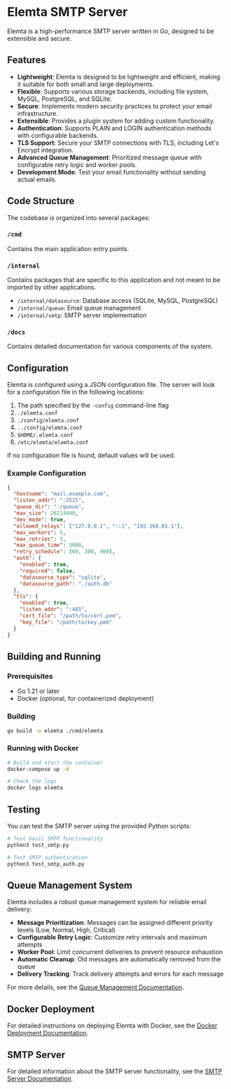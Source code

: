 # Elemta SMTP Server

Elemta is a high-performance SMTP server written in Go, designed to be extensible and secure.

## Features

- **Lightweight**: Elemta is designed to be lightweight and efficient, making it suitable for both small and large deployments.
- **Flexible**: Supports various storage backends, including file system, MySQL, PostgreSQL, and SQLite.
- **Secure**: Implements modern security practices to protect your email infrastructure.
- **Extensible**: Provides a plugin system for adding custom functionality.
- **Authentication**: Supports PLAIN and LOGIN authentication methods with configurable backends.
- **TLS Support**: Secure your SMTP connections with TLS, including Let's Encrypt integration.
- **Advanced Queue Management**: Prioritized message queue with configurable retry logic and worker pools.
- **Development Mode**: Test your email functionality without sending actual emails.

## Code Structure

The codebase is organized into several packages:

### `/cmd`

Contains the main application entry points.

### `/internal`

Contains packages that are specific to this application and not meant to be imported by other applications.

- `/internal/datasource`: Database access (SQLite, MySQL, PostgreSQL)
- `/internal/queue`: Email queue management
- `/internal/smtp`: SMTP server implementation

### `/docs`

Contains detailed documentation for various components of the system.

## Configuration

Elemta is configured using a JSON configuration file. The server will look for a configuration file in the following locations:

1. The path specified by the `-config` command-line flag
2. `./elemta.conf`
3. `./config/elemta.conf`
4. `../config/elemta.conf`
5. `$HOME/.elemta.conf`
6. `/etc/elemta/elemta.conf`

If no configuration file is found, default values will be used.

### Example Configuration

```json
{
  "hostname": "mail.example.com",
  "listen_addr": ":2525",
  "queue_dir": "./queue",
  "max_size": 26214400,
  "dev_mode": true,
  "allowed_relays": ["127.0.0.1", "::1", "192.168.65.1"],
  "max_workers": 5,
  "max_retries": 3,
  "max_queue_time": 3600,
  "retry_schedule": [60, 300, 900],
  "auth": {
    "enabled": true,
    "required": false,
    "datasource_type": "sqlite",
    "datasource_path": "./auth.db"
  },
  "tls": {
    "enabled": true,
    "listen_addr": ":465",
    "cert_file": "/path/to/cert.pem",
    "key_file": "/path/to/key.pem"
  }
}
```

## Building and Running

### Prerequisites

- Go 1.21 or later
- Docker (optional, for containerized deployment)

### Building

```bash
go build -o elemta ./cmd/elemta
```

### Running with Docker

```bash
# Build and start the container
docker-compose up -d

# Check the logs
docker logs elemta
```

## Testing

You can test the SMTP server using the provided Python scripts:

```bash
# Test basic SMTP functionality
python3 test_smtp.py

# Test SMTP authentication
python3 test_smtp_auth.py
```

## Queue Management System

Elemta includes a robust queue management system for reliable email delivery:

- **Message Prioritization**: Messages can be assigned different priority levels (Low, Normal, High, Critical)
- **Configurable Retry Logic**: Customize retry intervals and maximum attempts
- **Worker Pool**: Limit concurrent deliveries to prevent resource exhaustion
- **Automatic Cleanup**: Old messages are automatically removed from the queue
- **Delivery Tracking**: Track delivery attempts and errors for each message

For more details, see the [Queue Management Documentation](docs/queue_management.md).

## Docker Deployment

For detailed instructions on deploying Elemta with Docker, see the [Docker Deployment Documentation](docs/docker_deployment.md).

## SMTP Server

For detailed information about the SMTP server functionality, see the [SMTP Server Documentation](docs/smtp_server.md).